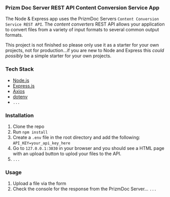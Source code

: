 ### Prizm Doc Server REST API Content Conversion Service App

The Node & Express app uses the PrizmDoc Servers `Content Conversion Service REST API`. The *content converters* REST API allows your application to convert files from a variety of input formats to several common output formats.

This project is not finished so please only use it as a starter for your own projects, not for production...if you are new to Node and Express this *could possibly* be a simple starter for your own projects.

### Tech Stack

-   [Node.js](https://nodejs.org/en/)
-   [Express.js](https://expressjs.com/)
-   [Axios](https://www.npmjs.com/package/axios)
-   [dotenv](https://www.npmjs.com/package/dotenv)
-   `...`

### Installation

1. Clone the repo
2. Run `npm install`
3. Create a `.env` file in the root directory and add the following: `API_KEY=your_api_key_here`
4. Go to `127.0.0.1:3030` in your browser and you should see a HTML page with an upload button to uplod your files to the API.
5. `...`

### Usage

1. Upload a file via the form
2. Check the console for the response from the PrizmDoc Server...
`...`

